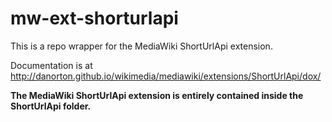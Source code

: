 mw-ext-shorturlapi
==================

This is a repo wrapper for the MediaWiki ShortUrlApi extension.

Documentation is at http://danorton.github.io/wikimedia/mediawiki/extensions/ShortUrlApi/dox/

**The MediaWiki ShortUrlApi extension is entirely contained inside the ShortUrlApi folder.**
